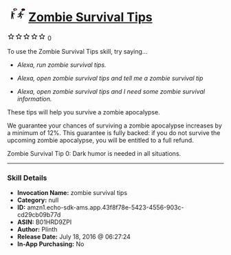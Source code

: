 # &nbsp;<img src="skill_icon" alt="Zombie Survival Tips icon" width="36"> [Zombie Survival Tips](http://alexa.amazon.com/#skills/amzn1.echo-sdk-ams.app.43f8f78e-5423-4556-903c-cd29cb09b77d)
![0 stars](../../images/ic_star_border_black_18dp_1x.png)![0 stars](../../images/ic_star_border_black_18dp_1x.png)![0 stars](../../images/ic_star_border_black_18dp_1x.png)![0 stars](../../images/ic_star_border_black_18dp_1x.png)![0 stars](../../images/ic_star_border_black_18dp_1x.png) 0

To use the Zombie Survival Tips skill, try saying...

* *Alexa, run zombie survival tips.*

* *Alexa, open zombie survival tips and tell me a zombie survival tip*

* *Alexa, open zombie survival tips and I need some zombie survival information.*

These tips will help you survive a zombie apocalypse.  

We guarantee your chances of surviving a zombie apocalypse increases by a minimum of 12%.  This guarantee is fully backed: if you do not survive the upcoming zombie apocalypse, you will be entitled to a full refund.

Zombie Survival Tip 0: Dark humor is needed in all situations.

***

### Skill Details

* **Invocation Name:** zombie survival tips
* **Category:** null
* **ID:** amzn1.echo-sdk-ams.app.43f8f78e-5423-4556-903c-cd29cb09b77d
* **ASIN:** B01HRD9ZPI
* **Author:** Plinth
* **Release Date:** July 18, 2016 @ 06:27:24
* **In-App Purchasing:** No
